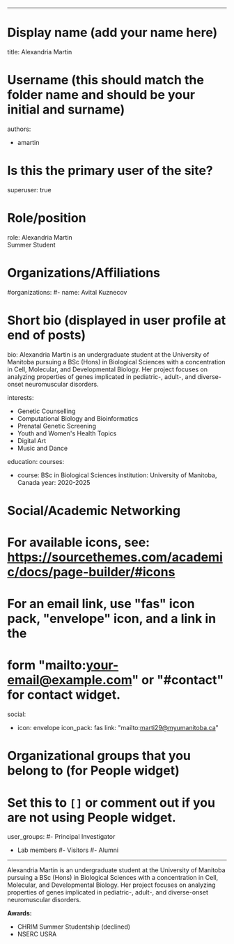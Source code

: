 
---
# Display name (add your name here)
title: Alexandria Martin

# Username (this should match the folder name and should be your initial and surname)
authors:
- amartin

# Is this the primary user of the site?
superuser: true

# Role/position
role: Alexandria Martin <br> Summer Student

# Organizations/Affiliations
#organizations:
#- name: Avital Kuznecov

# Short bio (displayed in user profile at end of posts)
bio: Alexandria Martin is an undergraduate student at the University of Manitoba pursuing a BSc (Hons) in Biological Sciences with a concentration in Cell, Molecular, and Developmental Biology. Her project focuses on analyzing properties of genes implicated in pediatric-, adult-, and diverse-onset neuromuscular disorders.

interests:
- Genetic Counselling
- Computational Biology and Bioinformatics
- Prenatal Genetic Screening
- Youth and Women's Health Topics
- Digital Art
- Music and Dance

education:
  courses:
  - course: BSc in Biological Sciences
    institution: University of Manitoba, Canada
    year: 2020-2025
    
# Social/Academic Networking
# For available icons, see: https://sourcethemes.com/academic/docs/page-builder/#icons
#   For an email link, use "fas" icon pack, "envelope" icon, and a link in the
#   form "mailto:your-email@example.com" or "#contact" for contact widget.
social:
- icon: envelope
  icon_pack: fas
  link: "mailto:marti29@myumanitoba.ca"
  
# Organizational groups that you belong to (for People widget)
#   Set this to `[]` or comment out if you are not using People widget.
user_groups:
#- Principal Investigator
- Lab members
#- Visitors
#- Alumni
---

Alexandria Martin is an undergraduate student at the University of Manitoba pursuing a BSc (Hons) in Biological Sciences with a concentration in Cell, Molecular, and Developmental Biology. Her project focuses on analyzing properties of genes implicated in pediatric-, adult-, and diverse-onset neuromuscular disorders.


**Awards:** 
- CHRIM Summer Studentship (declined)
- NSERC USRA
